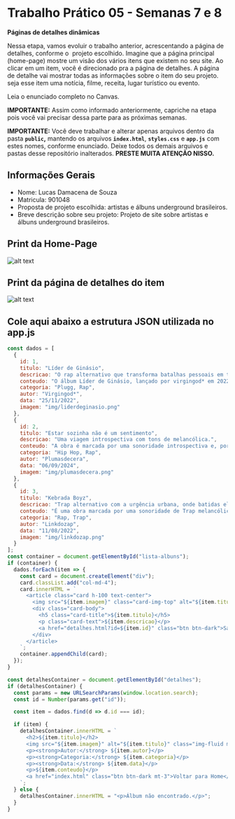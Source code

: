 # Trabalho Prático 05 - Semanas 7 e 8

**Páginas de detalhes dinâmicas**

Nessa etapa, vamos evoluir o trabalho anterior, acrescentando a página de detalhes, conforme o  projeto escolhido. Imagine que a página principal (home-page) mostre um visão dos vários itens que existem no seu site. Ao clicar em um item, você é direcionado pra a página de detalhes. A página de detalhe vai mostrar todas as informações sobre o item do seu projeto. seja esse item uma notícia, filme, receita, lugar turístico ou evento.

Leia o enunciado completo no Canvas. 

**IMPORTANTE:** Assim como informado anteriormente, capriche na etapa pois você vai precisar dessa parte para as próximas semanas. 

**IMPORTANTE:** Você deve trabalhar e alterar apenas arquivos dentro da pasta **`public`,** mantendo os arquivos **`index.html`**, **`styles.css`** e **`app.js`** com estes nomes, conforme enunciado. Deixe todos os demais arquivos e pastas desse repositório inalterados. **PRESTE MUITA ATENÇÃO NISSO.**

## Informações Gerais

- Nome: Lucas Damacena de Souza 
- Matricula: 901048
- Proposta de projeto escolhida: artistas e álbuns underground brasileiros.
- Breve descrição sobre seu projeto: Projeto de site sobre artistas e álbuns underground brasileiros.

## Print da Home-Page

![alt text](./public/img/tela)

## Print da página de detalhes do item

![alt text](./public/img/detalhes)

## Cole aqui abaixo a estrutura JSON utilizada no app.js

```javascript
const dados = [
  {
    id: 1,
    titulo: "Líder de Ginásio",
    descricao: "O rap alternativo que transforma batalhas pessoais em trap eletrônico, celebrando a conquista de cada insígnia na vida urbana.",
    conteudo: "O álbum Líder de Ginásio, lançado por virgingod* em 2022, é uma obra que utiliza o universo de Pokémon como uma metáfora para jornadas pessoais. A coletânea de 13 faixas, com pouco mais de 25 minutos de duração, explora temas de autodescoberta e desafios emocionais.",
    categoria: "Plugg, Rap",
    autor: "Virgingod*",
    data: "25/11/2022",
    imagem: "img/liderdeginasio.png"
  },
  {
    id: 2,
    titulo: "Estar sozinha não é um sentimento",
    descricao: "Uma viagem introspectiva com tons de melancólica.",
    conteudo: "A obra é marcada por uma sonoridade introspectiva e, por vezes, melancólica, explorando temas de solidão, relacionamentos complexos e angústias emocionais. O título, que aparece como um verso em uma de suas músicas, reflete a profundidade lírica do artista ao questionar e desmistificar a natureza dos sentimentos e do isolamento",
    categoria: "Hip Hop, Rap",
    autor: "Plumasdecera",
    data: "06/09/2024",
    imagem: "img/plumasdecera.png"
  },
  {
    id: 3,
    titulo: "Kebrada Boyz",
    descricao: "Trap alternativo com a urgência urbana, onde batidas eletrônicas e melancólicas narram a introspecção da periferia e do autor.",
    conteudo: "É uma obra marcada por uma sonoridade de Trap melancólico (ou sad trap), onde as letras misturam a realidade da periferia (quebrada) com temas de angústia, tristeza e introspecção.",
    categoria: "Rap, Trap",
    autor: "Linkdozap",
    data: "11/08/2022",
    imagem: "img/linkdozap.png"
  }
];
const container = document.getElementById("lista-albuns");
if (container) {
  dados.forEach(item => {
    const card = document.createElement("div");
    card.classList.add("col-md-4");
    card.innerHTML = `
      <article class="card h-100 text-center">
        <img src="${item.imagem}" class="card-img-top" alt="${item.titulo}">
        <div class="card-body">
          <h5 class="card-title">${item.titulo}</h5>
          <p class="card-text">${item.descricao}</p>
          <a href="detalhes.html?id=${item.id}" class="btn btn-dark">Saiba mais</a>
        </div>
      </article>
    `;
    container.appendChild(card);
  });
}

const detalhesContainer = document.getElementById("detalhes");
if (detalhesContainer) {
  const params = new URLSearchParams(window.location.search);
  const id = Number(params.get("id"));

  const item = dados.find(d => d.id === id);

  if (item) {
    detalhesContainer.innerHTML = `
      <h2>${item.titulo}</h2>
      <img src="${item.imagem}" alt="${item.titulo}" class="img-fluid mb-3" style="max-width: 400px;">
      <p><strong>Autor:</strong> ${item.autor}</p>
      <p><strong>Categoria:</strong> ${item.categoria}</p>
      <p><strong>Data:</strong> ${item.data}</p>
      <p>${item.conteudo}</p>
      <a href="index.html" class="btn btn-dark mt-3">Voltar para Home</a>
    `;
  } else {
    detalhesContainer.innerHTML = "<p>Álbum não encontrado.</p>";
  }
}
```